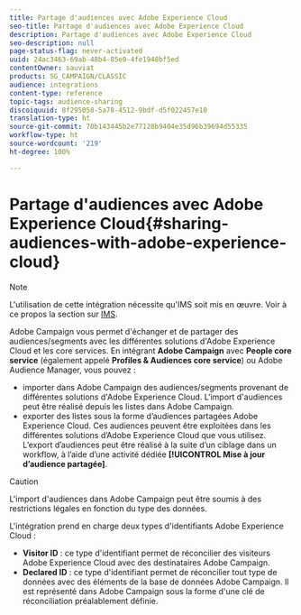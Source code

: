 ```yaml
---
title: Partage d'audiences avec Adobe Experience Cloud
seo-title: Partage d'audiences avec Adobe Experience Cloud
description: Partage d'audiences avec Adobe Experience Cloud
seo-description: null
page-status-flag: never-activated
uuid: 24ac3463-69ab-48b4-85e0-4fe1948bf5ed
contentOwner: sauviat
products: SG_CAMPAIGN/CLASSIC
audience: integrations
content-type: reference
topic-tags: audience-sharing
discoiquuid: 8f295058-5a78-4512-9bdf-d5f022457e10
translation-type: ht
source-git-commit: 70b143445b2e77128b9404e35d96b39694d55335
workflow-type: ht
source-wordcount: '219'
ht-degree: 100%

---
```



# Partage d&#39;audiences avec Adobe Experience Cloud{#sharing-audiences-with-adobe-experience-cloud}

>[!NOTE]
>
>L&#39;utilisation de cette intégration nécessite qu&#39;IMS soit mis en œuvre. Voir à ce propos la section sur [IMS](../../integrations/using/about-adobe-id.md).

Adobe Campaign vous permet d&#39;échanger et de partager des audiences/segments avec les différentes solutions d&#39;Adobe Experience Cloud et les core services. En intégrant **Adobe Campaign** avec **People core service** (également appelé **Profiles &amp; Audiences core service**) ou Adobe Audience Manager, vous pouvez :

* importer dans Adobe Campaign des audiences/segments provenant de différentes solutions d&#39;Adobe Experience Cloud. L&#39;import d&#39;audiences peut être réalisé depuis les listes dans Adobe Campaign.
* exporter des listes sous la forme d’audiences partagées Adobe Experience Cloud. Ces audiences peuvent être exploitées dans les différentes solutions d’Adobe Experience Cloud que vous utilisez. L’export d’audiences peut être réalisé à la suite d’un ciblage dans un workflow, à l’aide d’une activité dédiée **[!UICONTROL Mise à jour d’audience partagée]**.

>[!CAUTION]
>
>L&#39;import d&#39;audiences dans Adobe Campaign peut être soumis à des restrictions légales en fonction du type des données.

L&#39;intégration prend en charge deux types d&#39;identifiants Adobe Experience Cloud :

* **Visitor ID** : ce type d&#39;identifiant permet de réconcilier des visiteurs Adobe Experience Cloud avec des destinataires Adobe Campaign.
* **Declared ID** : ce type d&#39;identifiant permet de réconcilier tout type de données avec des éléments de la base de données Adobe Campaign. Il est représenté dans Adobe Campaign sous la forme d&#39;une clé de réconciliation préalablement définie.
